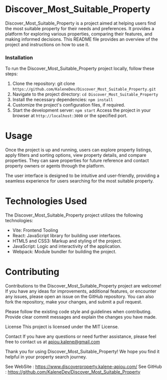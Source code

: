 # Discover_Most_Suitable_Property
Discover_Most_Suitable_Property is a project aimed at helping users find the most suitable property for their needs and preferences. It provides a platform for exploring various properties, comparing their features, and making informed decisions. This README file provides an overview of the project and instructions on how to use it.

### Installation
To run the Discover_Most_Suitable_Property project locally, follow these steps:

1. Clone the repository: git clone `https://github.com/KaleneDev/Discover_Most_Suitable_Property.git`
2. Navigate to the project directory: `cd Discover_Most_Suitable_Property`
3. Install the necessary dependencies: `npm install`
4. Customize the project's configuration files, if required.
5. Start the development server: `npm start`
Access the project in your browser at `http://localhost:3000` or the specified port.
# Usage
Once the project is up and running, users can explore property listings, apply filters and sorting options, view property details, and compare properties. They can save properties for future reference and contact property owners or agents through the platform.

The user interface is designed to be intuitive and user-friendly, providing a seamless experience for users searching for the most suitable property.

# Technologies Used
The Discover_Most_Suitable_Property project utilizes the following technologies:
- Vite: Frontend Tooling
- React: JavaScript library for building user interfaces.
- HTML5 and CSS3: Markup and styling of the project.
- JavaScript: Logic and interactivity of the application.
- Webpack: Module bundler for building the project.
# Contributing
Contributions to the Discover_Most_Suitable_Property project are welcome! If you have any ideas for improvements, additional features, or encounter any issues, please open an issue on the GitHub repository. You can also fork the repository, make your changes, and submit a pull request.

Please follow the existing code style and guidelines when contributing. Provide clear commit messages and explain the changes you have made.

License
This project is licensed under the MIT License.

Contact
If you have any questions or need further assistance, please feel free to contact us at apiou.kalene@gmail.com

Thank you for using Discover_Most_Suitable_Property! We hope you find it helpful in your property search journey.

See WebSite : https://www.discoverproperty.kalene-apiou.com/
See GitHub : https://github.com/KaleneDev/Discover_Most_Suitable_Property

